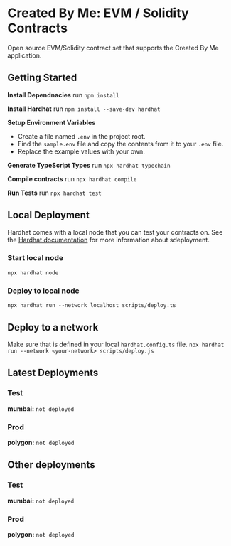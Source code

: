 # Created By Me: EVM / Solidity Contracts
Open source EVM/Solidity contract set that supports the Created By Me application.

## Getting Started
**Install Dependnacies**
run `npm install`

**Install Hardhat**
run `npm install --save-dev hardhat`

**Setup Environment Variables**
- Create a file named `.env` in the project root.
- Find the `sample.env` file and copy the contents from it to your `.env` file.
- Replace the example values with your own.

**Generate TypeScript Types**
run `npx hardhat typechain`

**Compile contracts**
run `npx hardhat compile`

**Run Tests**
run `npx hardhat test`

## Local Deployment
Hardhat comes with a local node that you can test your contracts on. See the [Hardhat documentation](https://hardhat.org/hardhat-runner/docs/guides/deploying) for more information about sdeployment.

### Start local node
`npx hardhat node`

### Deploy to local node
`npx hardhat run --network localhost scripts/deploy.ts`

## Deploy to a network
Make sure that *<network>* is defined in your local `hardhat.config.ts` file.
`npx hardhat run --network <your-network> scripts/deploy.js`

## Latest Deployments
### Test
**mumbai:** `not deployed`

### Prod
**polygon:** `not deployed`

## Other deployments
### Test
**mumbai:** `not deployed`

### Prod
**polygon:** `not deployed`